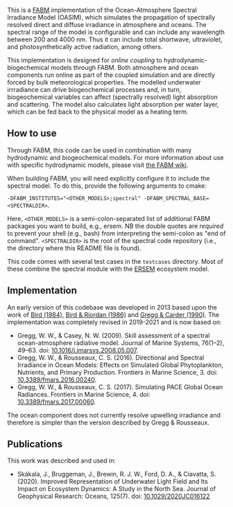 This is a [FABM](https://fabm.net) implementation of the Ocean-Atmosphere Spectral Irradiance Model (OASIM), which simulates the propagation of spectrally resolved direct and diffuse irradiance in atmosphere and oceans. The spectral range of the model is configurable and can include any wavelength between 200 and 4000 nm. Thus it can include total shortwave, ultraviolet, and photosynthetically active radiation, among others.

This implementation is designed for *online coupling* to hydrodynamic-biogechemical models through FABM. Both atmosphere and ocean components run online as part of the coupled simulation and are directly forced by bulk meteorological properties. The modelled underwater irrradiance can drive biogeochemical processes and, in turn, biogeochemical variables can affect (spectrally resolved) light absorption and scattering. The model also calculates light absorption per water layer, which can be fed back to the physical model as a heating term.

## How to use

Through FABM, this code can be used in combination with many hydrodynamic and biogeochemical models. For more information about use with specific hydrodynamic models, please visit [the FABM wiki](https://fabm.net/wiki).

When building FABM, you will need explicitly configure it to include the spectral model. To do this, provide the following arguments to cmake:

`-DFABM_INSTITUTES="<OTHER_MODELS>;spectral" -DFABM_SPECTRAL_BASE=<SPECTRALDIR>`.

Here, `<OTHER_MODELS>` is a semi-colon-separated list of additional FABM packages you want to build, e.g., ersem.
NB the double quotes are _required_ to prevent your shell (e.g., bash) from interpreting the semi-colon as "end of command".
`<SPECTRALDIR>` is the root of the spectral code repository (i.e., the directory where this README file is found).

This code comes with several test cases in the `testcases` directory. Most of these combine the spectral module with the [ERSEM](https://ersem.com) ecosystem model.

## Implementation

An early version of this codebase was developed in 2013 based upon the work of [Bird (1984)](https://doi.org/10.1016/0038-092X(84)90260-3), [Bird & Riordan (1986)](https://doi.org/10.1175/1520-0450(1986)025<0087:SSSMFD>2.0.CO;2) and [Gregg & Carder (1990)](https:/doi.org/10.4319/lo.1990.35.8.1657). The implementation was completely revised in 2019-2021 and is now based on:

* Gregg, W. W., & Casey, N. W. (2009). Skill assessment of a spectral ocean-atmosphere radiative model. Journal of Marine Systems, 76(1–2), 49–63. doi: [10.1016/j.jmarsys.2008.05.007](https://doi.org/10.1016/j.jmarsys.2008.05.007).
* Gregg, W. W., & Rousseaux, C. S. (2016). Directional and Spectral Irradiance in Ocean Models: Effects on Simulated Global Phytoplankton, Nutrients, and Primary Production. Frontiers in Marine Science, 3. doi: [10.3389/fmars.2016.00240](https://doi.org/10.3389/fmars.2016.00240).
* Gregg, W. W., & Rousseaux, C. S. (2017). Simulating PACE Global Ocean Radiances. Frontiers in Marine Science, 4. doi: [10.3389/fmars.2017.00060](https://doi.org/10.3389/fmars.2017.00060).

The ocean component does not currently resolve upwelling irradiance and therefore is simpler than the version described by Gregg & Rousseaux.

## Publications

This work was described and used in:

* Skákala, J., Bruggeman, J., Brewin, R. J. W., Ford, D. A., & Ciavatta, S. (2020). Improved Representation of Underwater Light Field and Its Impact on Ecosystem Dynamics: A Study in the North Sea. Journal of Geophysical Research: Oceans, 125(7). doi: [10.1029/2020JC016122](https://doi.org/10.1029/2020JC016122)